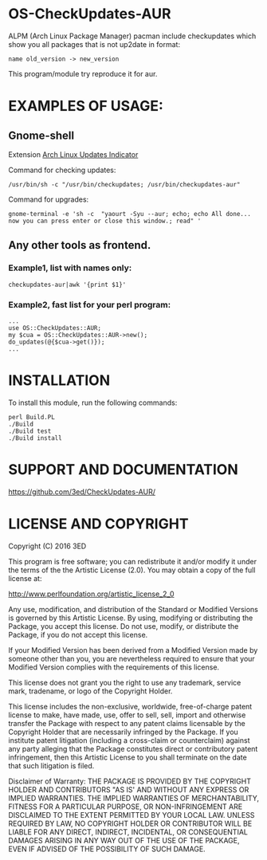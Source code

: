 # OS-CheckUpdates-AUR

ALPM (Arch Linux Package Manager) pacman include checkupdates which show you all packages that is not up2date in format:
```
name old_version -> new_version
```
This program/module try reproduce it for aur.

# EXAMPLES OF USAGE:
## Gnome-shell
Extension [Arch Linux Updates Indicator](https://extensions.gnome.org/extension/1010/archlinux-updates-indicator/)

Command for checking updates:
```
/usr/bin/sh -c "/usr/bin/checkupdates; /usr/bin/checkupdates-aur"
```
Command for upgrades:
```
gnome-terminal -e 'sh -c  "yaourt -Syu --aur; echo; echo All done... now you can press enter or close this window.; read" '
```

## Any other tools as frontend.
### Example1, list with names only:
```
checkupdates-aur|awk '{print $1}'
```
### Example2, fast list for your perl program:
```
...
use OS::CheckUpdates::AUR;
my $cua = OS::CheckUpdates::AUR->new();
do_updates(@{$cua->get()});
...
```
# INSTALLATION

To install this module, run the following commands:
```
perl Build.PL
./Build
./Build test
./Build install
```
# SUPPORT AND DOCUMENTATION
https://github.com/3ed/CheckUpdates-AUR/

# LICENSE AND COPYRIGHT

Copyright (C) 2016 3ED

This program is free software; you can redistribute it and/or modify it
under the terms of the the Artistic License (2.0). You may obtain a
copy of the full license at:

http://www.perlfoundation.org/artistic_license_2_0

Any use, modification, and distribution of the Standard or Modified
Versions is governed by this Artistic License. By using, modifying or
distributing the Package, you accept this license. Do not use, modify,
or distribute the Package, if you do not accept this license.

If your Modified Version has been derived from a Modified Version made
by someone other than you, you are nevertheless required to ensure that
your Modified Version complies with the requirements of this license.

This license does not grant you the right to use any trademark, service
mark, tradename, or logo of the Copyright Holder.

This license includes the non-exclusive, worldwide, free-of-charge
patent license to make, have made, use, offer to sell, sell, import and
otherwise transfer the Package with respect to any patent claims
licensable by the Copyright Holder that are necessarily infringed by the
Package. If you institute patent litigation (including a cross-claim or
counterclaim) against any party alleging that the Package constitutes
direct or contributory patent infringement, then this Artistic License
to you shall terminate on the date that such litigation is filed.

Disclaimer of Warranty: THE PACKAGE IS PROVIDED BY THE COPYRIGHT HOLDER
AND CONTRIBUTORS "AS IS' AND WITHOUT ANY EXPRESS OR IMPLIED WARRANTIES.
THE IMPLIED WARRANTIES OF MERCHANTABILITY, FITNESS FOR A PARTICULAR
PURPOSE, OR NON-INFRINGEMENT ARE DISCLAIMED TO THE EXTENT PERMITTED BY
YOUR LOCAL LAW. UNLESS REQUIRED BY LAW, NO COPYRIGHT HOLDER OR
CONTRIBUTOR WILL BE LIABLE FOR ANY DIRECT, INDIRECT, INCIDENTAL, OR
CONSEQUENTIAL DAMAGES ARISING IN ANY WAY OUT OF THE USE OF THE PACKAGE,
EVEN IF ADVISED OF THE POSSIBILITY OF SUCH DAMAGE.

